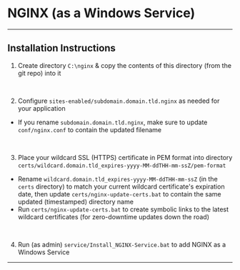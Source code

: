 # NGINX (as a Windows Service)

***

## Installation Instructions

1. Create directory `C:\nginx` & copy the contents of this directory (from the git repo) into it

<br />

2. Configure `sites-enabled/subdomain.domain.tld.nginx` as needed for your application
  - If you rename `subdomain.domain.tld.nginx`, make sure to update `conf/nginx.conf` to contain the updated filename

<br />

3. Place your wildcard SSL (HTTPS) certificate in PEM format into directory `certs/wildcard.domain.tld_expires-yyyy-MM-ddTHH-mm-ssZ/pem-format` 
  - Rename `wildcard.domain.tld_expires-yyyy-MM-ddTHH-mm-ssZ` (in the `certs` directory) to match your current wildcard certificate's expiration date, then update `certs/nginx-update-certs.bat` to contain the same updated (timestamped) directory name
  - Run `certs/nginx-update-certs.bat` to create symbolic links to the latest wildcard certificates (for zero-downtime updates down the road)

<br />

4. Run (as admin) `service/Install_NGINX-Service.bat` to add NGINX as a Windows Service

***
